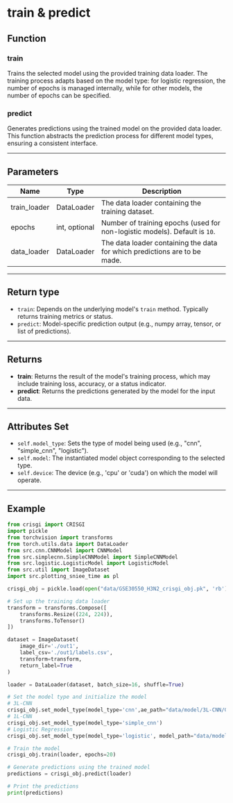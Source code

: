 # train & predict

## Function

### train
Trains the selected model using the provided training data loader. The training process adapts based on the model type: for logistic regression, the number of epochs is managed internally, while for other models, the number of epochs can be specified.

### predict
Generates predictions using the trained model on the provided data loader. This function abstracts the prediction process for different model types, ensuring a consistent interface.

---

## Parameters

| Name         | Type        | Description                                                                  |
|--------------|-------------|------------------------------------------------------------------------------|
| train_loader | DataLoader  | The data loader containing the training dataset.                             |
| epochs       | int, optional | Number of training epochs (used for non-logistic models). Default is `10`. |
| data_loader  | DataLoader  | The data loader containing the data for which predictions are to be made.    |

---

## Return type

- `train`: Depends on the underlying model's `train` method. Typically returns training metrics or status.
- `predict`: Model-specific prediction output (e.g., numpy array, tensor, or list of predictions).

---

## Returns

- **train**: Returns the result of the model's training process, which may include training loss, accuracy, or a status indicator.
- **predict**: Returns the predictions generated by the model for the input data.

---

## Attributes Set

- `self.model_type`: Sets the type of model being used (e.g., "cnn", "simple_cnn", "logistic").
- `self.model`: The instantiated model object corresponding to the selected type.
- `self.device`: The device (e.g., 'cpu' or 'cuda') on which the model will operate.

---

## Example

```python
from crisgi import CRISGI
import pickle
from torchvision import transforms
from torch.utils.data import DataLoader
from src.cnn.CNNModel import CNNModel
from src.simplecnn.SimpleCNNModel import SimpleCNNModel
from src.logistic.LogisticModel import LogisticModel
from src.util import ImageDataset
import src.plotting_sniee_time as pl

crisgi_obj = pickle.load(open("data/GSE30550_H3N2_crisgi_obj.pk", 'rb'))

# Set up the training data loader
transform = transforms.Compose([
    transforms.Resize((224, 224)),
    transforms.ToTensor()
])

dataset = ImageDataset(
    image_dir='./out1',
    label_csv='./out1/labels.csv',
    transform=transform,
    return_label=True
)

loader = DataLoader(dataset, batch_size=16, shuffle=True)

# Set the model type and initialize the model
# 3L-CNN
crisgi_obj.set_model_type(model_type='cnn',ae_path="data/model/3L-CNN/GSE30550_H3N2_ae_model.pth", mlp_path="data/model/3L-CNN/GSE30550_H3N2_mlp_model.pth")
# 1L-CNN
crisgi_obj.set_model_type(model_type='simple_cnn')
# Logistic Regression
crisgi_obj.set_model_type(model_type='logistic', model_path="data/model/logistic/GSE30550_H3N2_log_model.pth",device = 'cpu')

# Train the model
crisgi_obj.train(loader, epochs=20)

# Generate predictions using the trained model
predictions = crisgi_obj.predict(loader)

# Print the predictions
print(predictions)
```
